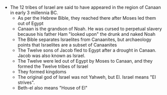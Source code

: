 - The 12 tribes of Israel are said to have appeared in the region of Canaan in early 3 millennia BC.
	- As per the Hebrew Bible, they reached there after Moses led them out of Egypt
	- Canaan is the grandson of Noah. He was cursed to perpetual slavery because his father Ham "looked upon" the drunk and naked Noah
	- The Bible separates Israelites from Canaanites, but archaeology points that Israelites are a subset of Canaanites
	- The Twelve sons of Jacob fled to Egypt after a drought in Canaan. Jacob was also known as Israel.
	- The Twelve were led out of Egypt by Moses to Canaan, and they formed the Twelve tribes of Israel
	- They formed kingdoms
	- The original god of Israel was not Yahweh, but El. Israel means "El strives".
	- Beth-el also means "House of El"